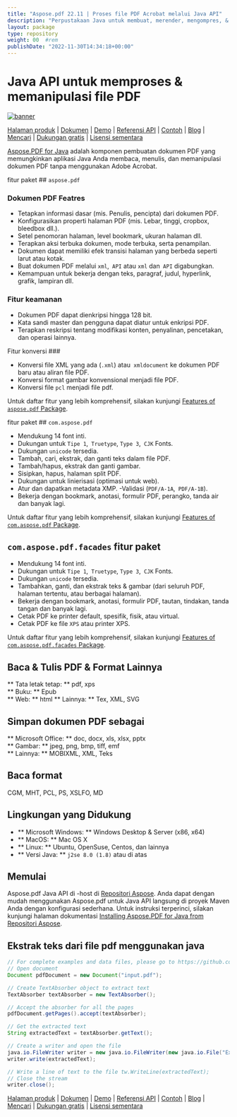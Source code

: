 ```yaml
---
title: "Aspose.pdf 22.11 | Proses file PDF Acrobat melalui Java API" 
description: "Perpustakaan Java untuk membuat, merender, mengompres, & mengonversi PDF. Mendukung font khusus, javascript, grafik, bookmark, gambar, ekspor, anotasi, formulir, & pencetakan." 
layout: package
type: repository
weight: 00	#rem
publishDate: "2022-11-30T14:34:18+00:00"
---
```


# Java API untuk memproses & memanipulasi file PDF
[![banner](/res_repo/img/compress/aspose_pdf-for-java-banner.png)](./)

[Halaman produk](https://products.aspose.com/pdf/java) | [Dokumen](https://docs.aspose.com/pdf/java/) | [Demo](https://products.aspose.app/pdf/family) | [Referensi API](https://apireference.aspose.com/pdf/java) | [Contoh](https://github.com/aspose-pdf/Aspose.PDF-for-Java/tree/master/Contoh) | [Blog](https://blog.aspose.com/category/pdf/) | [Mencari](https://search.aspose.com/) | [Dukungan gratis](https://forum.aspose.com/c/pdf) | [Lisensi sementara](https://purchase.aspose.com/temporary-license)

[Aspose.PDF for Java](https://products.aspose.com/pdf/java) adalah komponen pembuatan dokumen PDF yang memungkinkan aplikasi Java Anda membaca, menulis, dan memanipulasi dokumen PDF tanpa menggunakan Adobe Acrobat.

fitur paket ## `aspose.pdf`

### Dokumen PDF Featres
- Tetapkan informasi dasar (mis. Penulis, pencipta) dari dokumen PDF.
- Konfigurasikan properti halaman PDF (mis. Lebar, tinggi, cropbox, bleedbox dll.).
- Setel penomoran halaman, level bookmark, ukuran halaman dll.
- Terapkan aksi terbuka dokumen, mode terbuka, serta penampilan.
- Dokumen dapat memiliki efek transisi halaman yang berbeda seperti larut atau kotak.
- Buat dokumen PDF melalui `xml`,` API` atau `xml` dan` API` digabungkan.
- Kemampuan untuk bekerja dengan teks, paragraf, judul, hyperlink, grafik, lampiran dll.

### Fitur keamanan
- Dokumen PDF dapat dienkripsi hingga 128 bit.
- Kata sandi master dan pengguna dapat diatur untuk enkripsi PDF.
- Terapkan reskripsi tentang modifikasi konten, penyalinan, pencetakan, dan operasi lainnya.

Fitur konversi ###
- Konversi file XML yang ada (`.xml`) atau` xmldocument` ke dokumen PDF baru atau aliran file PDF.
- Konversi format gambar konvensional menjadi file PDF.
- Konversi file `pcl` menjadi file pdf.

Untuk daftar fitur yang lebih komprehensif, silakan kunjungi [Features of `aspose.pdf` Package](https://docs.aspose.com/pdf/java/features-of-aspose-pdf-package/).

fitur paket ## `com.aspose.pdf`
- Mendukung 14 font inti.
- Dukungan untuk `Tipe 1`,` Truetype`, `Type 3`,` CJK` Fonts.
- Dukungan `unicode` tersedia.
- Tambah, cari, ekstrak, dan ganti teks dalam file PDF.
- Tambah/hapus, ekstrak dan ganti gambar.
- Sisipkan, hapus, halaman split PDF.
- Dukungan untuk linierisasi (optimasi untuk web).
- Atur dan dapatkan metadata XMP.
-Validasi (`PDF/A-1A`,` PDF/A-1B`).
- Bekerja dengan bookmark, anotasi, formulir PDF, perangko, tanda air dan banyak lagi.

Untuk daftar fitur yang lebih komprehensif, silakan kunjungi [Features of `com.aspose.pdf` Package](https://docs.aspose.com/pdf/java/features-of-com-aspose-pdf-package/).

## `com.aspose.pdf.facades` fitur paket
- Mendukung 14 font inti.
- Dukungan untuk `Tipe 1`,` Truetype`, `Type 3`,` CJK` Fonts.
- Dukungan `unicode` tersedia.
- Tambahkan, ganti, dan ekstrak teks & gambar (dari seluruh PDF, halaman tertentu, atau berbagai halaman).
- Bekerja dengan bookmark, anotasi, formulir PDF, tautan, tindakan, tanda tangan dan banyak lagi.
- Cetak PDF ke printer default, spesifik, fisik, atau virtual.
- Cetak PDF ke file `XPS` atau printer XPS.

Untuk daftar fitur yang lebih komprehensif, silakan kunjungi [Features of `com.aspose.pdf.facades` Package](https://docs.aspose.com/pdf/java/features-of-com-aspose-pdf-facades-package/).

## Baca & Tulis PDF & Format Lainnya
** Tata letak tetap: ** pdf, xps \
** Buku: ** Epub \
** Web: ** html
** Lainnya: ** Tex, XML, SVG

## Simpan dokumen PDF sebagai
** Microsoft Office: ** doc, docx, xls, xlsx, pptx \
** Gambar: ** jpeg, png, bmp, tiff, emf \
** Lainnya: ** MOBIXML, XML, Teks

## Baca format
CGM, MHT, PCL, PS, XSLFO, MD

## Lingkungan yang Didukung
- ** Microsoft Windows: ** Windows Desktop & Server (x86, x64)
- ** MacOS: ** Mac OS X
- ** Linux: ** Ubuntu, OpenSuse, Centos, dan lainnya
- ** Versi Java: ** `j2se 8.0 (1.8)` atau di atas

## Memulai

Aspose.pdf Java API di -host di [Repositori Aspose](https://releases.aspose.com/pdf/java/). Anda dapat dengan mudah menggunakan Aspose.pdf untuk Java API langsung di proyek Maven Anda dengan konfigurasi sederhana. Untuk instruksi terperinci, silakan kunjungi halaman dokumentasi [Installing Aspose.PDF for Java from Repositori Aspose](https://docs.aspose.com/pdf/java/installation/).

## Ekstrak teks dari file pdf menggunakan java

```java
// For complete examples and data files, please go to https://github.com/aspose-pdf/Aspose.Pdf-for-Java
// Open document
Document pdfDocument = new Document("input.pdf");

// Create TextAbsorber object to extract text
TextAbsorber textAbsorber = new TextAbsorber();

// Accept the absorber for all the pages
pdfDocument.getPages().accept(textAbsorber);

// Get the extracted text
String extractedText = textAbsorber.getText();

// Create a writer and open the file
java.io.FileWriter writer = new java.io.FileWriter(new java.io.File("Extracted_text.txt"));
writer.write(extractedText);

// Write a line of text to the file tw.WriteLine(extractedText);
// Close the stream
writer.close();
```

[Halaman produk](https://products.aspose.com/pdf/java) | [Dokumen](https://docs.aspose.com/pdf/java/) | [Demo](https://products.aspose.app/pdf/family) | [Referensi API](https://apireference.aspose.com/pdf/java) | [Contoh](https://github.com/aspose-pdf/Aspose.PDF-for-Java/tree/master/Contoh) | [Blog](https://blog.aspose.com/category/pdf/) | [Mencari](https://search.aspose.com/) | [Dukungan gratis](https://forum.aspose.com/c/pdf) | [Lisensi sementara](https://purchase.aspose.com/temporary-license)
